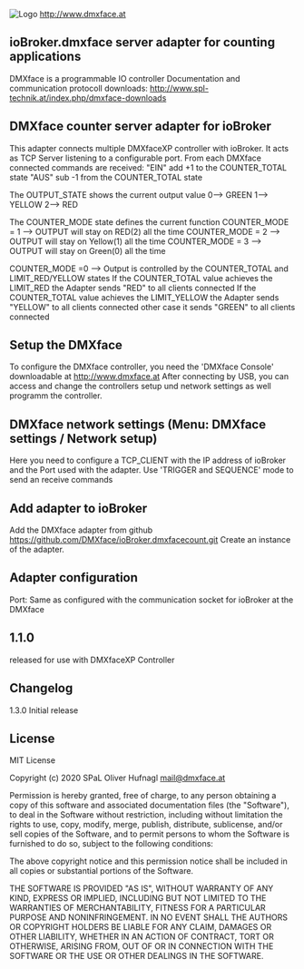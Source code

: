 ![Logo](admin/dmxface.png)
http://www.dmxface.at
## ioBroker.dmxface server adapter for counting applications
DMXface is a programmable IO controller 
Documentation and communication protocoll downloads: 
http://www.spl-technik.at/index.php/dmxface-downloads
 
## DMXface counter server adapter for ioBroker
This adapter connects multiple DMXfaceXP controller with ioBroker.
It acts as TCP Server listening to a configurable port.
From each DMXface connected commands are received:
"EIN" add +1 to the COUNTER_TOTAL state
"AUS" sub -1 from the COUNTER_TOTAL state

The OUTPUT_STATE shows the current output value 
0--> GREEN
1--> YELLOW
2--> RED

The COUNTER_MODE state defines the current function 
COUNTER_MODE = 1 --> OUTPUT will stay on RED(2) all the time
COUNTER_MODE = 2 --> OUTPUT will stay on Yellow(1) all the time
COUNTER_MODE = 3 --> OUTPUT will stay on Green(0) all the time

COUNTER_MODE =0 --> Output is controlled by the COUNTER_TOTAL and LIMIT_RED/YELLOW states
If the COUNTER_TOTAL value achieves the LIMIT_RED the Adapter sends "RED" to all clients connected 
If the COUNTER_TOTAL value achieves the LIMIT_YELLOW the Adapter sends "YELLOW" to all clients connected 
other case it sends "GREEN" to all clients connected


## Setup the DMXface
To configure the DMXface controller, you need the 'DMXface Console' downloadable at http://www.dmxface.at
After connecting by USB, you can access and change the controllers setup und network settings as well programm the controller.

## DMXface network settings (Menu: DMXface settings / Network setup)<br>
Here you need to configure a TCP_CLIENT with the IP address of ioBroker and the Port used with the adapter.
Use 'TRIGGER and SEQUENCE' mode to send an receive commands

## Add adapter to ioBroker
Add the DMXface adapter from github  https://github.com/DMXface/ioBroker.dmxfacecount.git
Create an instance of the adapter.

## Adapter configuration
Port: Same as configured with the communication socket for ioBroker at the DMXface 

## 1.1.0
released for use with DMXfaceXP Controller

##  Changelog
1.3.0  Initial release<br>

## License
MIT License<br>

Copyright (c) 2020 SPaL Oliver Hufnagl <mail@dmxface.at><br>

Permission is hereby granted, free of charge, to any person obtaining a copy
of this software and associated documentation files (the "Software"), to deal
in the Software without restriction, including without limitation the rights
to use, copy, modify, merge, publish, distribute, sublicense, and/or sell
copies of the Software, and to permit persons to whom the Software is
furnished to do so, subject to the following conditions:

The above copyright notice and this permission notice shall be included in all
copies or substantial portions of the Software.

THE SOFTWARE IS PROVIDED "AS IS", WITHOUT WARRANTY OF ANY KIND, EXPRESS OR
IMPLIED, INCLUDING BUT NOT LIMITED TO THE WARRANTIES OF MERCHANTABILITY,
FITNESS FOR A PARTICULAR PURPOSE AND NONINFRINGEMENT. IN NO EVENT SHALL THE
AUTHORS OR COPYRIGHT HOLDERS BE LIABLE FOR ANY CLAIM, DAMAGES OR OTHER
LIABILITY, WHETHER IN AN ACTION OF CONTRACT, TORT OR OTHERWISE, ARISING FROM,
OUT OF OR IN CONNECTION WITH THE SOFTWARE OR THE USE OR OTHER DEALINGS IN THE
SOFTWARE.